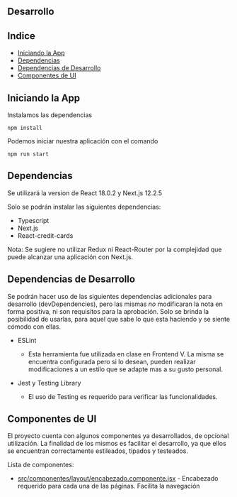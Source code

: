 ## Desarrollo

## Indice
* [Iniciando la App](#iniciando-la-app)
* [Dependencias](#dependencias)
* [Dependencias de Desarrollo](#dependencias-de-desarrollo)
* [Componentes de UI](#componentes-de-ui)

## Iniciando la App

Instalamos las dependencias

`npm install`

Podemos iniciar nuestra aplicación con el comando

`npm run start`

## Dependencias

Se utilizará la version de React 18.0.2 y Next.js 12.2.5

Solo se podrán instalar las siguientes dependencias:
* Typescript
* Next.js
* React-credit-cards

Nota: Se sugiere no utilizar Redux ni React-Router por la complejidad que puede alcanzar una aplicación con Next.js.

## Dependencias de Desarrollo

Se podrán hacer uso de las siguientes dependencias adicionales para desarrollo (devDependencies), pero las mismas *no* modificaran la nota en forma positiva, ni son requisitos para la aprobación. Solo se brinda la posibilidad de usarlas, para aquel que sabe lo que esta haciendo y se siente cómodo con ellas.

* ESLint
    * Esta herramienta fue utilizada en clase en Frontend V. La misma se encuentra configurada pero si lo desean, pueden realizar modificaciones a un estilo que se adapte mas a su gusto personal.

* Jest y Testing Library
    * El uso de Testing es requerido para verificar las funcionalidades.

## Componentes de UI

El proyecto cuenta con algunos componentes ya desarrollados, de opcional utilización. La finalidad de los mismos es facilitar el desarrollo,
ya que ellos se encuentran correctamente estileados, tipados y testeados.

Lista de componentes:
* [src/componentes/layout/encabezado.componente.jsx](src/componentes/layout/encabezado.componente.jsx) - Encabezado requerido para cada una de las páginas. Facilita la navegación
